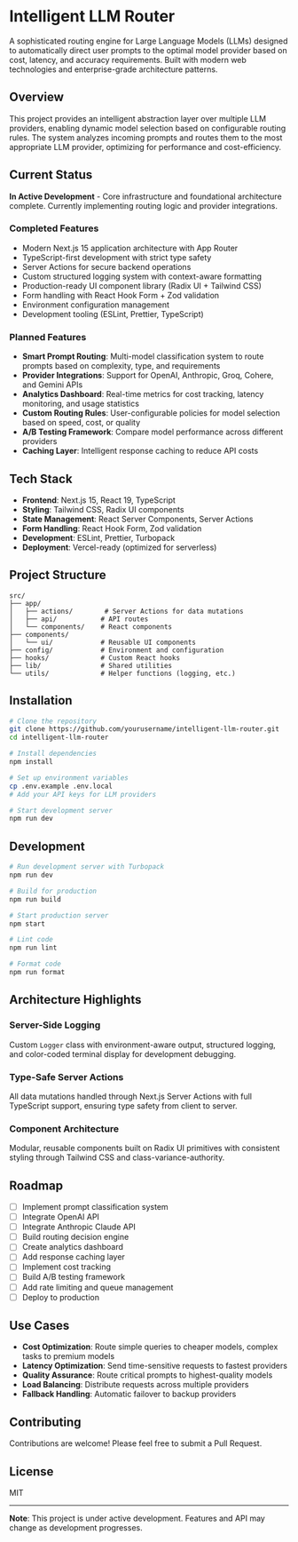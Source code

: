 # Intelligent LLM Router

A sophisticated routing engine for Large Language Models (LLMs) designed to automatically direct user prompts to the optimal model provider based on cost, latency, and accuracy requirements. Built with modern web technologies and enterprise-grade architecture patterns.

## Overview

This project provides an intelligent abstraction layer over multiple LLM providers, enabling dynamic model selection based on configurable routing rules. The system analyzes incoming prompts and routes them to the most appropriate LLM provider, optimizing for performance and cost-efficiency.

## Current Status

**In Active Development** - Core infrastructure and foundational architecture complete. Currently implementing routing logic and provider integrations.

### Completed Features

- Modern Next.js 15 application architecture with App Router
- TypeScript-first development with strict type safety
- Server Actions for secure backend operations
- Custom structured logging system with context-aware formatting
- Production-ready UI component library (Radix UI + Tailwind CSS)
- Form handling with React Hook Form + Zod validation
- Environment configuration management
- Development tooling (ESLint, Prettier, TypeScript)

### Planned Features

- **Smart Prompt Routing**: Multi-model classification system to route prompts based on complexity, type, and requirements
- **Provider Integrations**: Support for OpenAI, Anthropic, Groq, Cohere, and Gemini APIs
- **Analytics Dashboard**: Real-time metrics for cost tracking, latency monitoring, and usage statistics
- **Custom Routing Rules**: User-configurable policies for model selection based on speed, cost, or quality
- **A/B Testing Framework**: Compare model performance across different providers
- **Caching Layer**: Intelligent response caching to reduce API costs

## Tech Stack

- **Frontend**: Next.js 15, React 19, TypeScript
- **Styling**: Tailwind CSS, Radix UI components
- **State Management**: React Server Components, Server Actions
- **Form Handling**: React Hook Form, Zod validation
- **Development**: ESLint, Prettier, Turbopack
- **Deployment**: Vercel-ready (optimized for serverless)

## Project Structure

```
src/
├── app/
│   ├── actions/        # Server Actions for data mutations
│   ├── api/           # API routes
│   └── components/    # React components
├── components/
│   └── ui/            # Reusable UI components
├── config/            # Environment and configuration
├── hooks/             # Custom React hooks
├── lib/               # Shared utilities
└── utils/             # Helper functions (logging, etc.)
```

## Installation

```bash
# Clone the repository
git clone https://github.com/yourusername/intelligent-llm-router.git
cd intelligent-llm-router

# Install dependencies
npm install

# Set up environment variables
cp .env.example .env.local
# Add your API keys for LLM providers

# Start development server
npm run dev
```

## Development

```bash
# Run development server with Turbopack
npm run dev

# Build for production
npm run build

# Start production server
npm start

# Lint code
npm run lint

# Format code
npm run format
```

## Architecture Highlights

### Server-Side Logging
Custom `Logger` class with environment-aware output, structured logging, and color-coded terminal display for development debugging.

### Type-Safe Server Actions
All data mutations handled through Next.js Server Actions with full TypeScript support, ensuring type safety from client to server.

### Component Architecture
Modular, reusable components built on Radix UI primitives with consistent styling through Tailwind CSS and class-variance-authority.

## Roadmap

- [ ] Implement prompt classification system
- [ ] Integrate OpenAI API
- [ ] Integrate Anthropic Claude API
- [ ] Build routing decision engine
- [ ] Create analytics dashboard
- [ ] Add response caching layer
- [ ] Implement cost tracking
- [ ] Build A/B testing framework
- [ ] Add rate limiting and queue management
- [ ] Deploy to production

## Use Cases

- **Cost Optimization**: Route simple queries to cheaper models, complex tasks to premium models
- **Latency Optimization**: Send time-sensitive requests to fastest providers
- **Quality Assurance**: Route critical prompts to highest-quality models
- **Load Balancing**: Distribute requests across multiple providers
- **Fallback Handling**: Automatic failover to backup providers

## Contributing

Contributions are welcome! Please feel free to submit a Pull Request.

## License

MIT

---

**Note**: This project is under active development. Features and API may change as development progresses.